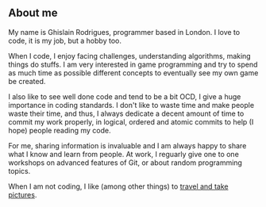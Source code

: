 ## About me

My name is Ghislain Rodrigues, programmer based in London. I love to code, it is my job, but a hobby too.

When I code, I enjoy facing challenges, understanding algorithms, making things do stuffs.
I am very interested in game programming and try to spend as much time as possible
different concepts to eventually see my own game be created.

I also like to see well done code and tend to be a bit OCD, I give a huge importance
in coding standards. I don't like to waste time and make people waste their time,
and thus, I always dedicate a decent amount of time to commit my work properly,
in logical, ordered and atomic commits to help (I hope) people reading my code.

For me, sharing information is invaluable and I am always happy to share what
I know and learn from people. At work, I reguarly give one to one workshops on
advanced features of Git, or about random programming topics.

When I am not coding, I like (among other things) to
<a target="_blank" href="http://travels.ghislain-rodrigues.fr">travel and take pictures</a>.
